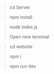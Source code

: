 > cd Server

> npm install

> node index.js

> Open new terminal

> cd website

> npm i

> npm run dev
